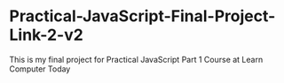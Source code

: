 # Practical-JavaScript-Final-Project-Link-2-v2
This is my final project for Practical JavaScript Part 1 Course at Learn Computer Today
